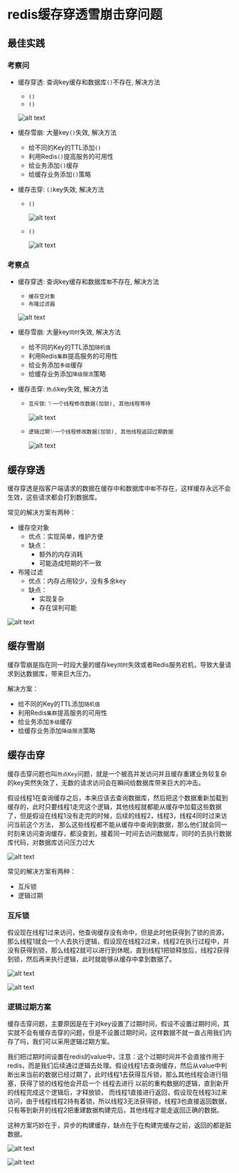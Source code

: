 # redis缓存穿透雪崩击穿问题

## 最佳实践

### 考察问

- 缓存穿透: 查询key缓存和数据库`()`不存在, 解决方法
    - `()`
    - `()`

    ![alt text](./redis缓存/缓存穿透.png)

- 缓存雪崩: 大量key`()`失效, 解决方法

    - 给不同的Key的TTL添加`()`
    - 利用Redis`()`提高服务的可用性
    - 给业务添加`()`缓存
    - 给缓存业务添加`()`策略

- 缓存击穿: `()`key失效, 解决方法
    - `()`

        ![alt text](./redis锁/互斥锁方案.png)

    - `()`

        ![alt text](./redis缓存/逻辑过期方案.png)

### 考察点

- 缓存穿透: 查询key缓存和数据库`都`不存在, 解决方法
    - `缓存空对象`
    - `布隆过滤器`

    ![alt text](./redis缓存/缓存穿透.png)

- 缓存雪崩: 大量key`同时`失效, 解决方法

    - 给不同的Key的TTL添加`随机值`
    - 利用Redis`集群`提高服务的可用性
    - 给业务添加`多级`缓存
    - 给缓存业务添加`降级限流`策略

- 缓存击穿: `热点`key失效, 解决方法
    - `互斥锁`: ✨`一个线程修改数据(加锁), 其他线程等待`

        ![alt text](./redis锁/互斥锁方案.png)

    - `逻辑过期`✨`一个线程修改数据(加锁), 其他线程返回过期数据`

        ![alt text](./redis缓存/逻辑过期方案.png)

## 缓存穿透

缓存穿透是指客户端请求的数据在缓存中和数据库中`都`不存在，这样缓存永远不会生效，这些请求都会打到数据库。

常见的解决方案有两种：

- 缓存空对象
    - 优点：实现简单，维护方便
    - 缺点：
        - 额外的内存消耗
        - 可能造成短期的不一致
- 布隆过滤
    - 优点：内存占用较少，没有多余key
    - 缺点：
        - 实现复杂
        - 存在误判可能

![alt text](./redis缓存/缓存穿透.png)

## 缓存雪崩

缓存雪崩是指在同一时段大量的缓存key`同时`失效或者Redis服务宕机，导致大量请求到达数据库，带来巨大压力。

解决方案：

- 给不同的Key的TTL添加`随机值`
- 利用Redis`集群`提高服务的可用性
- 给业务添加`多级`缓存
- 给缓存业务添加`降级限流`策略

## 缓存击穿

缓存击穿问题也叫`热点Key`问题，就是一个被高并发访问并且缓存重建业务较复杂的key突然失效了，无数的请求访问会在瞬间给数据库带来巨大的冲击。

假设线程1在查询缓存之后，本来应该去查询数据库，然后把这个数据重新加载到缓存的，此时只要线程1走完这个逻辑，其他线程就都能从缓存中加载这些数据了，但是假设在线程1没有走完的时候，后续的线程2，线程3，线程4同时过来访问当前这个方法， 那么这些线程都不能从缓存中查询到数据，那么他们就会同一时刻来访问查询缓存，都没查到，接着同一时间去访问数据库，同时的去执行数据库代码，对数据库访问压力过大

![alt text](./redis缓存/缓存击穿.png)

常见的解决方案有两种：

- 互斥锁
- 逻辑过期

### 互斥锁

假设现在线程1过来访问，他查询缓存没有命中，但是此时他获得到了锁的资源，那么线程1就会一个人去执行逻辑，假设现在线程2过来，线程2在执行过程中，并没有获得到锁，那么线程2就可以进行到休眠，直到线程1把锁释放后，线程2获得到锁，然后再来执行逻辑，此时就能够从缓存中拿到数据了。

![alt text](./redis锁/互斥锁方案.png)

![alt text](./redis锁/互斥锁方案流程.png)

### 逻辑过期方案

缓存击穿问题，主要原因是在于对key设置了过期时间，假设不设置过期时间，其实就不会有缓存击穿的问题，但是不设置过期时间，这样数据不就一直占用我们内存了吗，我们可以采用逻辑过期方案。

我们把过期时间设置在redis的value中，注意：这个过期时间并不会直接作用于redis，而是我们后续通过逻辑去处理。假设线程1去查询缓存，然后从value中判断出来当前的数据已经过期了，此时线程1去获得互斥锁，那么其他线程会进行阻塞，获得了锁的线程他会开启一个 线程去进行 以前的重构数据的逻辑，直到新开的线程完成这个逻辑后，才释放锁， 而线程1直接进行返回，假设现在线程3过来访问，由于线程线程2持有着锁，所以线程3无法获得锁，线程3也直接返回数据，只有等到新开的线程2把重建数据构建完后，其他线程才能走返回正确的数据。

这种方案巧妙在于，异步的构建缓存，缺点在于在构建完缓存之前，返回的都是脏数据。

![alt text](./redis缓存/逻辑过期方案.png)

![alt text](./redis缓存/逻辑过期方案流程.png)
